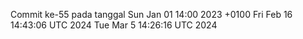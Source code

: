 Commit ke-55 pada tanggal Sun Jan 01 14:00 2023 +0100
Fri Feb 16 14:43:06 UTC 2024
Tue Mar  5 14:26:16 UTC 2024
